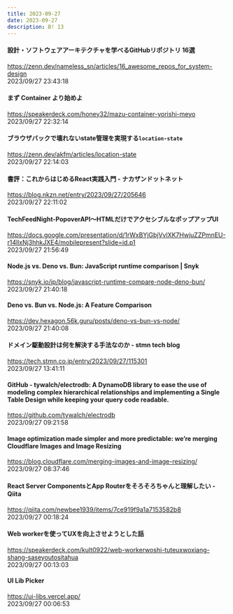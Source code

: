 ```yaml
---
title: 2023-09-27
date: 2023-09-27
description: B! 13
---
```


#### 設計・ソフトウェアアーキテクチャを学べるGitHubリポジトリ 16選
https://zenn.dev/nameless_sn/articles/16_awesome_repos_for_system-design<br>
2023/09/27 23:43:18<br>


#### まず Container より始めよ
https://speakerdeck.com/honey32/mazu-container-yorishi-meyo<br>
2023/09/27 22:32:14<br>


#### ブラウザバックで壊れないstate管理を実現する`location-state`
https://zenn.dev/akfm/articles/location-state<br>
2023/09/27 22:14:03<br>


#### 書評：これからはじめるReact実践入門 - ナカザンドットネット
https://blog.nkzn.net/entry/2023/09/27/205646<br>
2023/09/27 22:11:02<br>


#### TechFeedNight-PopoverAPI〜HTMLだけでアクセシブルなポップアップUI
https://docs.google.com/presentation/d/1rWxBYjGbjVvlXK7HwjuZZPmnEU-r14llxNj3hhkJXE4/mobilepresent?slide=id.p1<br>
2023/09/27 21:56:49<br>


#### Node.js vs. Deno vs. Bun: JavaScript runtime comparison | Snyk
https://snyk.io/jp/blog/javascript-runtime-compare-node-deno-bun/<br>
2023/09/27 21:40:18<br>


#### Deno vs. Bun vs. Node.js: A Feature Comparison
https://dev.hexagon.56k.guru/posts/deno-vs-bun-vs-node/<br>
2023/09/27 21:40:08<br>


#### ドメイン駆動設計は何を解決する手法なのか - stmn tech blog
https://tech.stmn.co.jp/entry/2023/09/27/115301<br>
2023/09/27 13:41:11<br>


#### GitHub - tywalch/electrodb: A DynamoDB library to ease the use of modeling complex hierarchical relationships and implementing a Single Table Design while keeping your query code readable.
https://github.com/tywalch/electrodb<br>
2023/09/27 09:21:58<br>


#### Image optimization made simpler and more predictable: we’re merging Cloudflare Images and Image Resizing
https://blog.cloudflare.com/merging-images-and-image-resizing/<br>
2023/09/27 08:37:46<br>


#### React Server ComponentsとApp Routerをそろそろちゃんと理解したい - Qiita
https://qiita.com/newbee1939/items/7ce919f9a1a7153582b8<br>
2023/09/27 00:18:24<br>


#### Web workerを使ってUXを向上させようとした話
https://speakerdeck.com/kult0922/web-workerwoshi-tuteuxwoxiang-shang-saseyoutositahua<br>
2023/09/27 00:13:03<br>


#### UI Lib Picker
https://ui-libs.vercel.app/<br>
2023/09/27 00:06:53<br>


